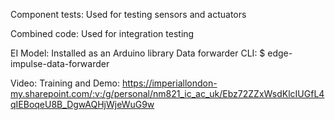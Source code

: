 Component tests: Used for testing sensors and actuators 

Combined code: Used for integration testing 

EI Model: Installed as an Arduino library
  Data forwarder CLI: $ edge-impulse-data-forwarder

Video: 
  Training and Demo: https://imperiallondon-my.sharepoint.com/:v:/g/personal/nm821_ic_ac_uk/Ebz72ZZxWsdKlcIUGfL4qIEBoqeU8B_DgwAQHjWjeWuG9w
